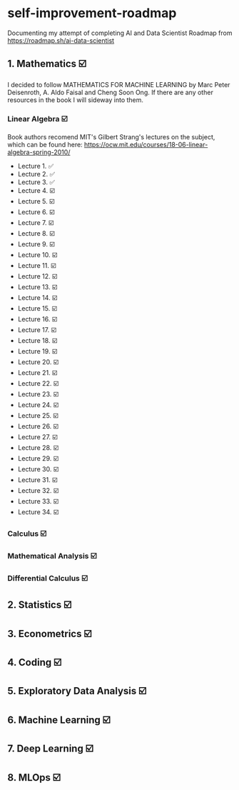 # self-improvement-roadmap
Documenting my attempt of completing AI and Data Scientist Roadmap from https://roadmap.sh/ai-data-scientist
## 1. Mathematics **:ballot_box_with_check:**
I decided to follow MATHEMATICS FOR MACHINE LEARNING by Marc Peter Deisenroth, A. Aldo Faisal and Cheng Soon Ong.
If there are any other resources in the book I will sideway into them.
### Linear Algebra **:ballot_box_with_check:**
Book authors recomend MIT's Gilbert Strang's lectures on the subject, which can be found here: https://ocw.mit.edu/courses/18-06-linear-algebra-spring-2010/
- Lecture 1.  :white_check_mark:
- Lecture 2.  :white_check_mark:
- Lecture 3.  :white_check_mark:
- Lecture 4.  :ballot_box_with_check:
- Lecture 5.  :ballot_box_with_check:
- Lecture 6.  :ballot_box_with_check:
- Lecture 7.  :ballot_box_with_check:
- Lecture 8.  :ballot_box_with_check:
- Lecture 9.  :ballot_box_with_check:
- Lecture 10. :ballot_box_with_check:
- Lecture 11. :ballot_box_with_check:
- Lecture 12. :ballot_box_with_check:
- Lecture 13. :ballot_box_with_check:
- Lecture 14. :ballot_box_with_check:
- Lecture 15. :ballot_box_with_check:
- Lecture 16. :ballot_box_with_check:
- Lecture 17. :ballot_box_with_check:
- Lecture 18. :ballot_box_with_check:
- Lecture 19. :ballot_box_with_check:
- Lecture 20. :ballot_box_with_check:
- Lecture 21. :ballot_box_with_check:
- Lecture 22. :ballot_box_with_check:
- Lecture 23. :ballot_box_with_check:
- Lecture 24. :ballot_box_with_check:
- Lecture 25. :ballot_box_with_check:
- Lecture 26. :ballot_box_with_check:
- Lecture 27. :ballot_box_with_check:
- Lecture 28. :ballot_box_with_check:
- Lecture 29. :ballot_box_with_check:
- Lecture 30. :ballot_box_with_check:
- Lecture 31. :ballot_box_with_check:
- Lecture 32. :ballot_box_with_check:
- Lecture 33. :ballot_box_with_check:
- Lecture 34. :ballot_box_with_check:
### Calculus **:ballot_box_with_check:**
### Mathematical Analysis **:ballot_box_with_check:**
### Differential Calculus **:ballot_box_with_check:**
## 2. Statistics **:ballot_box_with_check:**
## 3. Econometrics **:ballot_box_with_check:**
## 4. Coding **:ballot_box_with_check:**
## 5. Exploratory Data Analysis **:ballot_box_with_check:**
## 6. Machine Learning **:ballot_box_with_check:**
## 7. Deep Learning **:ballot_box_with_check:**
## 8. MLOps **:ballot_box_with_check:**